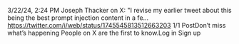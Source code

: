 3/22/24, 2:24 PM Joseph Thacker on X: "I revise my earlier tweet about this being the best prompt injection content in a fe…
https://twitter.com/i/web/status/1745545813512663203 1/1
PostDon’t miss what’s happening
People on X are the first to know.Log in Sign up